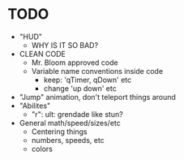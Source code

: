 # TODO
- "HUD"
    - WHY IS IT SO BAD?
- CLEAN CODE
    - Mr. Bloom approved code
    - Variable name conventions inside code
        - keep: 'qTimer, qDown' etc
        - change 'up down' etc
- "Jump" animation, don't teleport things around
- "Abilites"
    - "r": ult: grendade like stun?
- General math/speed/sizes/etc
    - Centering things
    - numbers, speeds, etc
    - colors